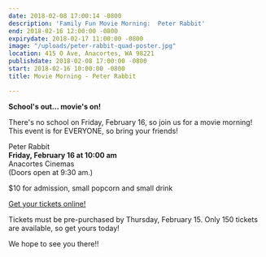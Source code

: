 ```yaml
---
date: 2018-02-08 17:00:14 -0800
description: 'Family Fun Movie Morning:  Peter Rabbit'
end: 2018-02-16 12:00:00 -0800
expirydate: 2018-02-17 11:00:00 -0800
image: "/uploads/peter-rabbit-quad-poster.jpg"
location: 415 O Ave, Anacortes, WA 98221
publishdate: 2018-02-08 17:00:00 -0800
start: 2018-02-16 10:00:00 -0800
title: Movie Morning - Peter Rabbit

---
```

**School's out... movie's on!**

There's no school on Friday, February 16, so join us for a movie morning! This event is for EVERYONE, so bring your friends!

Peter Rabbit  
**Friday, February 16 at 10:00 am**  
Anacortes Cinemas  
(Doors open at 9:30 am.)

$10 for admission, small popcorn and small drink

[Get your tickets online!](https://www.islandviewpta.org/movie)

Tickets must be pre-purchased by Thursday, February 15. Only 150 tickets are available, so get yours today!

We hope to see you there!!
